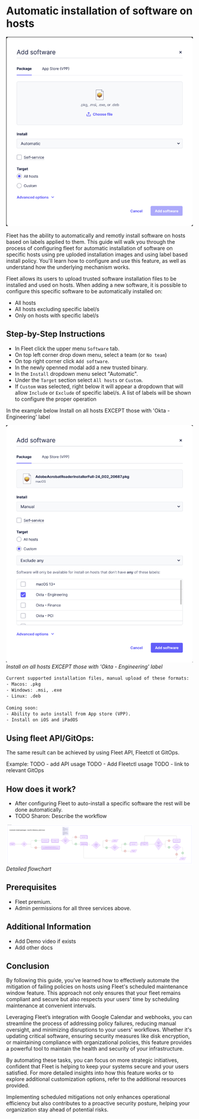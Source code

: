 # Automatic installation of software on hosts

![Automatic installation of software on hosts](../website/assets/images/articles/automatic-software-install-in-fleet-731x738@2x.png)

Fleet has the ability to automatically and remotly install software on hosts based on labels applied to them. 
This guide will walk you through the process of configuring fleet for automatic installation of
software on specific hosts using pre uploded installation images and using label based install
policy. You'll learn how to configure and use this feature, as well as understand how the underlying
mechanism works.

Fleet allows its users to upload trusted software installation files to be installed and used on hosts.
When adding a new software, it is possible to configure this specific software to be automatically
installed on:
- All hosts
- All hosts excluding specific label/s
- Only on hosts with specific label/s


## Step-by-Step Instructions

- In Fleet click the upper menu `Software` tab.
- On top left corner drop down menu, select a team (or `No team`)
- On top right corner click `Add software`.
- In the newly openned modal add a new trusted binary.
- In the `Install` dropdown menu select "Automatic".
- Under the `Target` section select `All hosts` or `Custom`.
- If `Custom` was selected, right below it will appear a dropdown that will allow `Include` or `Exclude` of specific label/s. A list of labels will be shown to configure the proper operation


In the example below Install on all hosts EXCEPT those with 'Okta - Engineering' label

![Install on all hosts EXCEPT those with 'Okta - Engineering' label](../website/assets/images/articles/automatic-software-install-in-fleet-729x924@2x.png)
*Install on all hosts EXCEPT those with 'Okta - Engineering' label*


```
Current supported installation files, manual upload of these formats:
- Macos: .pkg
- Windows: .msi, .exe
- Linux: .deb

Coming soon:
- Ability to auto install from App store (VPP).
- Install on iOS and iPadOS
```

## Using fleet API/GitOps:
The same result can be achieved by using Fleet API, Fleetctl ot GitOps.

Example:
TODO - add API usage
TODO - Add Fleetctl usage
TODO - link to relevant GitOps 



## How does it work?

* After configuring Fleet to auto-install a specific software the rest will be done automatically.
* TODO Sharon: Describe the workflow 

![Flowchart](../website/assets/images/articles/automatic-software-install-in-fleet-13762x2946@2x.png)
*Detailed flowchart*

## Prerequisites

* Fleet premium. 
* Admin permissions for all three services above.





## Additional Information

* Add Demo video if exists
* Add other docs

## Conclusion

By following this guide, you’ve learned how to effectively automate the mitigation of failing policies on hosts using Fleet's scheduled maintenance window feature. This approach not only ensures that your fleet remains compliant and secure but also respects your users' time by scheduling maintenance at convenient intervals.

Leveraging Fleet’s integration with Google Calendar and webhooks, you can streamline the process of addressing policy failures, reducing manual oversight, and minimizing disruptions to your users' workflows. Whether it's updating critical software, ensuring security measures like disk encryption, or maintaining compliance with organizational policies, this feature provides a powerful tool to maintain the health and security of your infrastructure.

By automating these tasks, you can focus on more strategic initiatives, confident that Fleet is helping to keep your systems secure and your users satisfied. For more detailed insights into how this feature works or to explore additional customization options, refer to the additional resources provided.

Implementing scheduled mitigations not only enhances operational efficiency but also contributes to a proactive security posture, helping your organization stay ahead of potential risks.


<meta name="articleTitle" value="Automatic installation of software on hosts">
<meta name="authorFullName" value="Sharon Katz">
<meta name="authorGitHubUsername" value="sharon-fdm">
<meta name="category" value="guides">
<meta name="publishedOn" value="2024-08-15">
<meta name="articleImageUrl" value="../website/assets/images/articles/automatic-software-install-in-fleet-731x738@2x.png">
<meta name="description" value="A guide to workflows using automatic software installation in Fleet.">
